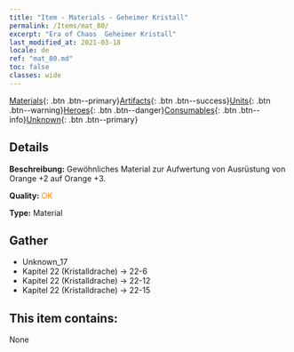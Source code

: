 ```yaml
---
title: "Item - Materials - Geheimer Kristall"
permalink: /Items/mat_80/
excerpt: "Era of Chaos  Geheimer Kristall"
last_modified_at: 2021-03-18
locale: de
ref: "mat_80.md"
toc: false
classes: wide
---
```

 [Materials](/de/Items/){: .btn .btn--primary}[Artifacts](/de/Items/Artifacts/){: .btn .btn--success}[Units](/de/Items/Units/){: .btn .btn--warning}[Heroes](/de/Items/Heroes/){: .btn .btn--danger}[Consumables](/de/Items/Consumables/){: .btn .btn--info}[Unknown](/de/Items/Unknown/){: .btn .btn--primary}

## Details
 **Beschreibung:** Gewöhnliches Material zur Aufwertung von Ausrüstung von Orange +2 auf Orange +3.

 **Quality:** <span style="color: #FF8C00">OK</span>

 **Type:** Material

## Gather

*    Unknown_17 
*    Kapitel 22 (Kristalldrache) -> 22-6 
*    Kapitel 22 (Kristalldrache) -> 22-12 
*    Kapitel 22 (Kristalldrache) -> 22-15 

## This item contains:

  None


